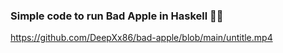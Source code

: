 ### Simple code to run Bad Apple in Haskell 🥱🥱
https://github.com/DeepXx86/bad-apple/blob/main/untitle.mp4
